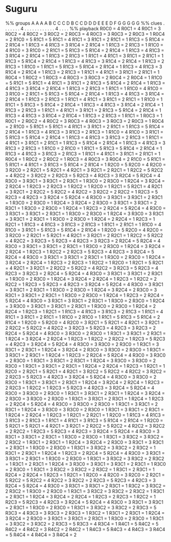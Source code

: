 # Suguru

<!-- %% svg-grid: none -->
<!-- %% hide           -->

<div id = "suguru" data-type = "suguru">
%% groups
A A A A B
C C C D B
C C D D D
E E E D F
G G G G G
%% clues
. . . . .
. . 4 . .
. . . . .
. . . . .
4 . . . .
%% playback
R0C0 = 4
R0C1 = 4
R0C1 = 3
R0C2 = 4
R0C2 = 3
R0C2 = 2
R0C3 = 4
R0C3 = 3
R0C3 = 2
R0C3 = 1
R0C4 = 2
R1C0 = 5
R1C1 = 5
R1C1 = 4
R1C1 = 3
R1C1 = 2
R1C1 = 1
R1C3 = 5
R1C4 = 2
R1C4 = 1
R1C3 = 4
R1C3 = 3
R1C4 = 2
R1C4 = 1
R1C3 = 2
R1C3 = 1
R1C0 = 4
R1C0 = 3
R1C0 = 2
R1C1 = 5
R1C3 = 5
R1C4 = 2
R1C4 = 1
R1C3 = 4
R1C3 = 3
R1C4 = 2
R1C4 = 1
R1C3 = 2
R1C3 = 1
R1C1 = 4
R1C1 = 3
R1C1 = 2
R1C1 = 1
R1C3 = 5
R1C4 = 2
R1C4 = 1
R1C3 = 4
R1C3 = 3
R1C4 = 2
R1C4 = 1
R1C3 = 2
R1C3 = 1
R1C0 = 1
R1C1 = 5
R1C3 = 5
R1C4 = 2
R1C4 = 1
R1C3 = 4
R1C3 = 3
R1C4 = 2
R1C4 = 1
R1C3 = 2
R1C3 = 1
R1C1 = 4
R1C1 = 3
R1C1 = 2
R1C1 = 1
R0C4 = 1
R0C2 = 1
R0C3 = 4
R0C3 = 3
R0C3 = 2
R0C4 = 2
R0C4 = 1
R1C0 = 5
R1C1 = 5
R1C1 = 4
R1C1 = 3
R1C1 = 2
R1C3 = 5
R1C4 = 2
R1C4 = 1
R1C3 = 4
R1C3 = 3
R1C4 = 2
R1C4 = 1
R1C3 = 2
R1C3 = 1
R1C1 = 1
R1C0 = 4
R1C0 = 3
R1C0 = 2
R1C1 = 5
R1C3 = 5
R1C4 = 2
R1C4 = 1
R1C3 = 4
R1C3 = 3
R1C4 = 2
R1C4 = 1
R1C3 = 2
R1C3 = 1
R1C1 = 4
R1C1 = 3
R1C1 = 2
R1C1 = 1
R1C0 = 1
R1C1 = 5
R1C3 = 5
R1C4 = 2
R1C4 = 1
R1C3 = 4
R1C3 = 3
R1C4 = 2
R1C4 = 1
R1C3 = 2
R1C3 = 1
R1C1 = 4
R1C1 = 3
R1C1 = 2
R1C3 = 5
R1C4 = 2
R1C4 = 1
R1C3 = 4
R1C3 = 3
R1C4 = 2
R1C4 = 1
R1C3 = 2
R1C3 = 1
R1C1 = 1
R0C3 = 1
R0C1 = 2
R0C2 = 4
R0C2 = 3
R0C3 = 4
R0C3 = 3
R0C3 = 2
R0C3 = 1
R0C4 = 2
R1C0 = 5
R1C1 = 5
R1C1 = 4
R1C1 = 3
R1C1 = 2
R1C1 = 1
R1C3 = 5
R1C4 = 2
R1C4 = 1
R1C3 = 4
R1C3 = 3
R1C3 = 2
R1C3 = 1
R1C0 = 4
R1C0 = 3
R1C1 = 5
R1C3 = 5
R1C4 = 2
R1C4 = 1
R1C3 = 4
R1C3 = 3
R1C3 = 2
R1C3 = 1
R1C1 = 4
R1C1 = 3
R1C1 = 2
R1C1 = 1
R1C3 = 5
R1C4 = 2
R1C4 = 1
R1C3 = 4
R1C3 = 3
R1C3 = 2
R1C3 = 1
R1C0 = 2
R1C0 = 1
R1C1 = 5
R1C3 = 5
R1C4 = 2
R1C4 = 1
R1C3 = 4
R1C3 = 3
R1C3 = 2
R1C3 = 1
R1C1 = 4
R1C1 = 3
R1C1 = 2
R1C1 = 1
R0C4 = 1
R0C2 = 2
R0C2 = 1
R0C3 = 4
R0C3 = 3
R0C4 = 2
R1C0 = 5
R1C1 = 5
R1C1 = 4
R1C1 = 3
R1C3 = 5
R1C4 = 2
R1C4 = 1
R2C0 = 5
R2C0 = 4
R2C0 = 3
R2C0 = 2
R2C1 = 5
R2C1 = 4
R2C1 = 3
R2C1 = 2
R2C1 = 1
R2C2 = 5
R2C2 = 4
R2C2 = 3
R2C2 = 2
R2C3 = 5
R2C3 = 4
R2C3 = 3
R2C4 = 5
R2C4 = 4
R3C0 = 3
R3C1 = 3
R3C1 = 2
R3C1 = 1
R3C0 = 2
R3C0 = 1
R2C4 = 3
R2C4 = 2
R2C4 = 1
R2C3 = 2
R2C3 = 1
R2C2 = 1
R2C0 = 1
R2C1 = 5
R2C1 = 4
R2C1 = 3
R2C1 = 2
R2C2 = 5
R2C2 = 4
R2C2 = 3
R2C2 = 2
R2C2 = 1
R2C3 = 5
R2C3 = 4
R2C3 = 3
R2C4 = 5
R2C4 = 4
R3C0 = 3
R3C1 = 3
R3C1 = 2
R3C1 = 1
R3C0 = 2
R3C0 = 1
R2C4 = 3
R2C4 = 2
R3C0 = 3
R3C1 = 3
R3C1 = 2
R3C1 = 1
R3C0 = 2
R3C0 = 1
R2C4 = 1
R2C3 = 2
R2C4 = 5
R2C4 = 4
R3C0 = 3
R3C1 = 3
R3C1 = 2
R3C1 = 1
R3C0 = 2
R3C0 = 1
R2C4 = 3
R3C0 = 3
R3C1 = 3
R3C1 = 2
R3C1 = 1
R3C0 = 2
R3C0 = 1
R2C4 = 2
R2C4 = 1
R2C3 = 1
R2C1 = 1
R1C3 = 4
R1C3 = 3
R1C3 = 2
R1C3 = 1
R1C1 = 2
R1C1 = 1
R1C0 = 4
R1C0 = 3
R1C1 = 5
R1C3 = 5
R1C4 = 2
R1C4 = 1
R2C0 = 5
R2C0 = 4
R2C0 = 3
R2C0 = 2
R2C1 = 5
R2C1 = 4
R2C1 = 3
R2C1 = 2
R2C1 = 1
R2C2 = 5
R2C2 = 4
R2C2 = 3
R2C3 = 5
R2C3 = 4
R2C3 = 3
R2C3 = 2
R2C4 = 5
R2C4 = 4
R3C0 = 3
R3C1 = 3
R3C1 = 2
R3C1 = 1
R3C0 = 2
R3C0 = 1
R2C4 = 3
R2C4 = 2
R2C4 = 1
R2C3 = 1
R2C2 = 2
R2C3 = 5
R2C3 = 4
R2C3 = 3
R2C4 = 5
R2C4 = 4
R3C0 = 3
R3C1 = 3
R3C1 = 2
R3C1 = 1
R3C0 = 2
R3C0 = 1
R2C4 = 3
R2C4 = 2
R2C4 = 1
R2C3 = 2
R2C3 = 1
R2C2 = 1
R2C0 = 1
R2C1 = 5
R2C1 = 4
R2C1 = 3
R2C1 = 2
R2C2 = 5
R2C2 = 4
R2C2 = 3
R2C3 = 5
R2C3 = 4
R2C3 = 3
R2C3 = 2
R2C4 = 5
R2C4 = 4
R3C0 = 3
R3C1 = 3
R3C1 = 2
R3C1 = 1
R3C0 = 2
R3C0 = 1
R2C4 = 3
R2C4 = 2
R2C4 = 1
R2C3 = 1
R2C2 = 2
R2C2 = 1
R2C3 = 5
R2C3 = 4
R2C3 = 3
R2C4 = 5
R2C4 = 4
R3C0 = 3
R3C1 = 3
R3C1 = 2
R3C1 = 1
R3C0 = 2
R3C0 = 1
R2C4 = 3
R2C4 = 2
R3C0 = 3
R3C1 = 3
R3C1 = 2
R3C1 = 1
R3C0 = 2
R3C0 = 1
R2C4 = 1
R2C3 = 2
R2C4 = 5
R2C4 = 4
R3C0 = 3
R3C1 = 3
R3C1 = 2
R3C1 = 1
R3C0 = 2
R3C0 = 1
R2C4 = 3
R3C0 = 3
R3C1 = 3
R3C1 = 2
R3C1 = 1
R3C0 = 2
R3C0 = 1
R2C4 = 2
R2C4 = 1
R2C3 = 1
R2C1 = 1
R1C3 = 4
R1C3 = 3
R1C3 = 2
R1C3 = 1
R1C1 = 4
R1C1 = 3
R1C1 = 2
R1C1 = 1
R1C0 = 2
R1C0 = 1
R1C1 = 5
R1C3 = 5
R1C4 = 2
R1C4 = 1
R2C0 = 5
R2C0 = 4
R2C0 = 3
R2C1 = 5
R2C1 = 4
R2C1 = 3
R2C1 = 2
R2C2 = 5
R2C2 = 4
R2C2 = 3
R2C3 = 5
R2C3 = 4
R2C3 = 3
R2C3 = 2
R2C4 = 5
R2C4 = 4
R3C0 = 3
R3C0 = 2
R3C0 = 1
R3C1 = 3
R3C1 = 2
R3C1 = 1
R2C4 = 3
R2C4 = 2
R2C4 = 1
R2C3 = 1
R2C2 = 2
R2C2 = 1
R2C3 = 5
R2C3 = 4
R2C3 = 3
R2C4 = 5
R2C4 = 4
R3C0 = 3
R3C0 = 2
R3C0 = 1
R3C1 = 3
R3C1 = 2
R3C1 = 1
R2C4 = 3
R2C4 = 2
R3C0 = 3
R3C0 = 2
R3C0 = 1
R3C1 = 3
R3C1 = 2
R3C1 = 1
R2C4 = 1
R2C3 = 2
R2C4 = 5
R2C4 = 4
R3C0 = 3
R3C0 = 2
R3C0 = 1
R3C1 = 3
R3C1 = 2
R3C1 = 1
R2C4 = 3
R3C0 = 3
R3C0 = 2
R3C0 = 1
R3C1 = 3
R3C1 = 2
R3C1 = 1
R2C4 = 2
R2C4 = 1
R2C3 = 1
R2C1 = 1
R2C0 = 2
R2C1 = 5
R2C1 = 4
R2C1 = 3
R2C2 = 5
R2C2 = 4
R2C2 = 3
R2C2 = 2
R2C3 = 5
R2C3 = 4
R2C3 = 3
R2C4 = 5
R2C4 = 4
R3C0 = 3
R3C0 = 2
R3C0 = 1
R3C1 = 3
R3C1 = 2
R3C1 = 1
R2C4 = 3
R2C4 = 2
R2C4 = 1
R2C3 = 2
R2C3 = 1
R2C2 = 1
R2C3 = 5
R2C3 = 4
R2C3 = 3
R2C4 = 5
R2C4 = 4
R3C0 = 3
R3C0 = 2
R3C0 = 1
R3C1 = 3
R3C1 = 2
R3C1 = 1
R2C4 = 3
R2C4 = 2
R3C0 = 3
R3C0 = 2
R3C0 = 1
R3C1 = 3
R3C1 = 2
R3C1 = 1
R2C4 = 1
R2C3 = 2
R2C4 = 5
R2C4 = 4
R3C0 = 3
R3C0 = 2
R3C0 = 1
R3C1 = 3
R3C1 = 2
R3C1 = 1
R2C4 = 3
R3C0 = 3
R3C0 = 2
R3C0 = 1
R3C1 = 3
R3C1 = 2
R3C1 = 1
R2C4 = 2
R2C4 = 1
R2C3 = 1
R2C1 = 2
R2C1 = 1
R2C0 = 1
R1C3 = 4
R1C3 = 3
R1C3 = 2
R1C3 = 1
R1C1 = 4
R1C1 = 3
R1C3 = 5
R1C4 = 2
R1C4 = 1
R2C0 = 5
R2C1 = 5
R2C1 = 4
R2C1 = 3
R2C1 = 2
R2C2 = 5
R2C2 = 4
R2C2 = 3
R2C2 = 2
R2C2 = 1
R2C3 = 5
R2C3 = 4
R2C3 = 3
R2C4 = 5
R2C4 = 4
R3C0 = 3
R3C1 = 3
R3C1 = 2
R3C1 = 1
R3C0 = 2
R3C0 = 1
R3C1 = 3
R3C2 = 3
R3C2 = 2
R3C2 = 1
R3C1 = 2
R3C1 = 1
R2C4 = 3
R2C4 = 2
R3C0 = 3
R3C1 = 3
R3C1 = 2
R3C1 = 1
R3C0 = 2
R3C0 = 1
R3C1 = 3
R3C2 = 3
R3C2 = 2
R3C2 = 1
R3C1 = 2
R3C1 = 1
R2C4 = 1
R2C3 = 2
R2C4 = 5
R2C4 = 4
R3C0 = 3
R3C1 = 3
R3C1 = 2
R3C1 = 1
R3C0 = 2
R3C0 = 1
R3C1 = 3
R3C2 = 3
R3C2 = 2
R3C2 = 1
R3C1 = 2
R3C1 = 1
R2C4 = 3
R3C0 = 3
R3C1 = 3
R3C1 = 2
R3C1 = 1
R3C0 = 2
R3C0 = 1
R3C1 = 3
R3C2 = 3
R3C2 = 2
R3C2 = 1
R3C1 = 2
R3C1 = 1
R2C4 = 2
R2C4 = 1
R2C3 = 1
R2C1 = 1
R2C0 = 4
R2C0 = 3
R2C0 = 2
R2C1 = 5
R2C2 = 5
R2C2 = 4
R2C2 = 3
R2C2 = 2
R2C3 = 5
R2C3 = 4
R2C3 = 3
R2C4 = 5
R2C4 = 4
R3C0 = 3
R3C1 = 3
R3C1 = 2
R3C1 = 1
R3C2 = 3
R3C2 = 2
R3C2 = 1
R3C0 = 2
R3C0 = 1
R3C1 = 3
R3C2 = 3
R3C2 = 2
R3C2 = 1
R3C1 = 2
R3C1 = 1
R2C4 = 3
R2C4 = 2
R2C4 = 1
R2C3 = 2
R2C3 = 1
R2C2 = 1
R2C3 = 5
R2C3 = 4
R2C3 = 3
R2C4 = 5
R2C4 = 4
R3C0 = 3
R3C1 = 3
R3C1 = 2
R3C1 = 1
R3C0 = 2
R3C0 = 1
R3C1 = 3
R3C2 = 3
R3C2 = 2
R3C3 = 5
R3C3 = 4
R3C3 = 3
R3C3 = 2
R3C3 = 1
R3C2 = 1
R3C1 = 2
R3C1 = 1
R2C4 = 3
R2C4 = 2
R3C0 = 3
R3C1 = 3
R3C1 = 2
R3C1 = 1
R3C0 = 2
R3C0 = 1
R3C1 = 3
R3C2 = 3
R3C2 = 2
R3C3 = 5
R3C3 = 4
R3C4 = 1
R4C1 = 5
R4C2 = 5
R4C2 = 4
R4C2 = 3
R4C2 = 2
R4C2 = 1
R4C3 = 5
R4C3 = 4
R4C3 = 3
R4C4 = 5
R4C4 = 4
R4C4 = 3
R4C4 = 2
</div>

